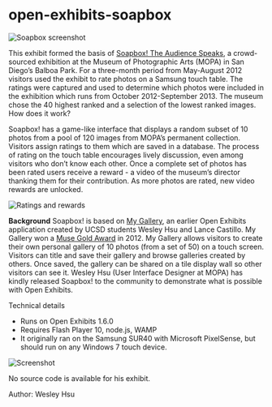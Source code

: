 # open-exhibits-soapbox

![Soapbox screenshot](http://farm9.staticflickr.com/8180/7996472155_f641656c6c.jpg)

This exhibit formed the basis of [Soapbox! The Audience Speaks](http://www.mopa.org/exhibition/soapbox), a crowd-sourced exhibition at the Museum of Photographic Arts (MOPA) in San Diego’s Balboa Park. For a three-month period from May-August 2012 visitors used the exhibit to rate photos on a Samsung touch table. The ratings were captured and used to determine which photos were included in the exhibition which runs from October 2012-September 2013. The museum chose the 40 highest ranked and a selection of the lowest ranked images.
How does it work?

Soapbox! has a game-like interface that displays a random subset of 10 photos from a pool of 120 images from MOPA’s permanent collection. Visitors assign ratings to them which are saved in a database. The process of rating on the touch table encourages lively discussion, even among visitors who don’t know each other. Once a complete set of photos has been rated users receive a reward - a video of the museum’s director thanking them for their contribution. As more photos are rated, new video rewards are unlocked.

![Ratings and rewards](http://farm9.staticflickr.com/8030/7996479062_f6736b6d18.jpg)

<b>Background</b>
Soapbox! is based on [My Gallery](http://www.mopa.org/blog/14-09-11/mopa-japan-my-gallery-%E5%AF%BE%E8%A9%B1%E5%9E%8B-interactive), an earlier Open Exhibits application created by UCSD students Wesley Hsu and Lance Castillo. My Gallery won a [Muse Gold Award](http://www.mediaandtechnology.org/muse-awards/2012-muse-award-winners/) in 2012. My Gallery allows visitors to create their own personal gallery of 10 photos (from a set of 50) on a touch screen. Visitors can title and save their gallery and browse galleries created by others. Once saved, the gallery can be shared on a tile display wall so other visitors can see it. Wesley Hsu (User Interface Designer at MOPA) has kindly released Soapbox!  to the community to demonstrate what is possible with Open Exhibits. 

Technical details
- Runs on Open Exhibits 1.6.0
- Requires Flash Player 10, node.js, WAMP
- It originally ran on the Samsung SUR40 with Microsoft PixelSense, but should run on any Windows 7 touch device.

![Screenshot](http://farm9.staticflickr.com/8459/7996471907_f471986f30.jpg)

No source code is available for his exhibit.

Author: Wesley Hsu

